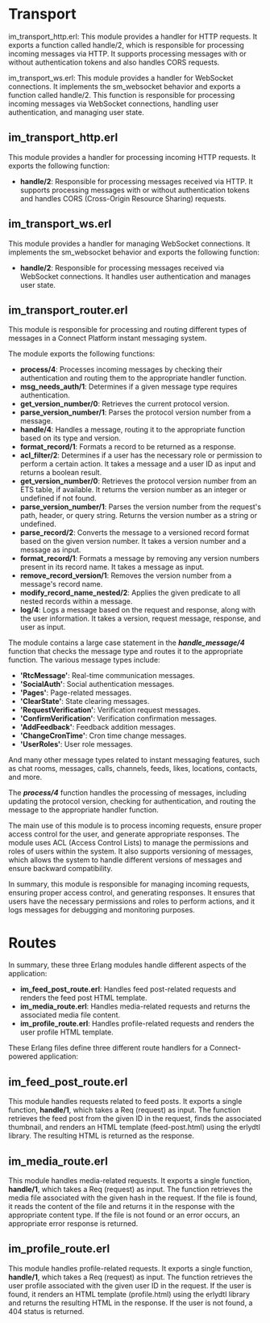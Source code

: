 <h1>Transport</h1>

im_transport_http.erl: This module provides a handler for HTTP requests. It exports a function called handle/2, which is responsible for processing incoming messages via HTTP. It supports processing messages with or without authentication tokens and also handles CORS requests.

im_transport_ws.erl: This module provides a handler for WebSocket connections. It implements the sm_websocket behavior and exports a function called handle/2. This function is responsible for processing incoming messages via WebSocket connections, handling user authentication, and managing user state.


<h2>im_transport_http.erl</h2>

This module provides a handler for processing incoming HTTP requests. It exports the following function:

- <b>handle/2</b>: Responsible for processing messages received via HTTP. It supports processing messages with or without authentication tokens and handles CORS (Cross-Origin Resource Sharing) requests.




<h2>im_transport_ws.erl</h2>

This module provides a handler for managing WebSocket connections. It implements the sm_websocket behavior and exports the following function:

- <b>handle/2</b>: Responsible for processing messages received via WebSocket connections. It handles user authentication and manages user state.




<h2>im_transport_router.erl</h2>

This module is responsible for processing and routing different types of messages in a Connect Platform instant messaging system.

The module exports the following functions:

- <b>process/4</b>: Processes incoming messages by checking their authentication and routing them to the appropriate handler function.
- <b>msg_needs_auth/1</b>: Determines if a given message type requires authentication.
- <b>get_version_number/0</b>: Retrieves the current protocol version.
- <b>parse_version_number/1</b>: Parses the protocol version number from a message.
- <b>handle/4</b>: Handles a message, routing it to the appropriate function based on its type and version.
- <b>format_record/1</b>: Formats a record to be returned as a response.
- <b>acl_filter/2</b>: Determines if a user has the necessary role or permission to perform a certain action. It takes a message and a user ID as input and returns a boolean result.
- <b>get_version_number/0</b>: Retrieves the protocol version number from an ETS table, if available. It returns the version number as an integer or undefined if not found.
- <b>parse_version_number/1</b>: Parses the version number from the request's path, header, or query string. Returns the version number as a string or undefined.
- <b>parse_record/2</b>: Converts the message to a versioned record format based on the given version number. It takes a version number and a message as input.
- <b>format_record/1</b>: Formats a message by removing any version numbers present in its record name. It takes a message as input.
- <b>remove_record_version/1</b>: Removes the version number from a message's record name.
- <b>modify_record_name_nested/2</b>: Applies the given predicate to all nested records within a message.
- <b>log/4</b>: Logs a message based on the request and response, along with the user information. It takes a version, request message, response, and user as input.

The module contains a large case statement in the <b><i>handle_message/4</i></b> function that checks the message type and routes it to the appropriate function. The various message types include:

- <b>'RtcMessage'</b>: Real-time communication messages.
- <b>'SocialAuth'</b>: Social authentication messages.
- <b>'Pages'</b>: Page-related messages.
- <b>'ClearState'</b>: State clearing messages.
- <b>'RequestVerification'</b>: Verification request messages.
- <b>'ConfirmVerification'</b>: Verification confirmation messages.
- <b>'AddFeedback'</b>: Feedback addition messages.
- <b>'ChangeCronTime'</b>: Cron time change messages.
- <b>'UserRoles'</b>: User role messages.

And many other message types related to instant messaging features, such as chat rooms, messages, calls, channels, feeds, likes, locations, contacts, and more.

The <b><i>process/4</i></b> function handles the processing of messages, including updating the protocol version, checking for authentication, and routing the message to the appropriate handler function.

The main use of this module is to process incoming requests, ensure proper access control for the user, and generate appropriate responses. The module uses ACL (Access Control Lists) to manage the permissions and roles of users within the system. It also supports versioning of messages, which allows the system to handle different versions of messages and ensure backward compatibility.

In summary, this module is responsible for managing incoming requests, ensuring proper access control, and generating responses. It ensures that users have the necessary permissions and roles to perform actions, and it logs messages for debugging and monitoring purposes.




<h1>Routes</h1>

In summary, these three Erlang modules handle different aspects of the application:

- <b>im_feed_post_route.erl</b>: Handles feed post-related requests and renders the feed post HTML template.
- <b>im_media_route.erl</b>: Handles media-related requests and returns the associated media file content.
- <b>im_profile_route.erl</b>: Handles profile-related requests and renders the user profile HTML template.

These Erlang files define three different route handlers for a Connect-powered application:




<h2>im_feed_post_route.erl</h2>

This module handles requests related to feed posts. It exports a single function, <b>handle/1</b>, which takes a Req (request) as input. The function retrieves the feed post from the given ID in the request, finds the associated thumbnail, and renders an HTML template (feed-post.html) using the erlydtl library. The resulting HTML is returned as the response.




<h2>im_media_route.erl</h2>

This module handles media-related requests. It exports a single function, <b>handle/1</b>, which takes a Req (request) as input. The function retrieves the media file associated with the given hash in the request. If the file is found, it reads the content of the file and returns it in the response with the appropriate content type. If the file is not found or an error occurs, an appropriate error response is returned.





<h2>im_profile_route.erl</h2> 

This module handles profile-related requests. It exports a single function, <b>handle/1</b>, which takes a Req (request) as input. The function retrieves the user profile associated with the given user ID in the request. If the user is found, it renders an HTML template (profile.html) using the erlydtl library and returns the resulting HTML in the response. If the user is not found, a 404 status is returned.

